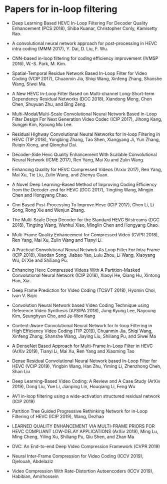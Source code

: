 # Papers for in-loop filtering

- Deep Learning Based HEVC In-Loop Filtering For Decoder Quality Enhancement (PCS 2018), Shiba Kuanar, Christopher Conly, Kamisetty Rao.

- A convolutional neural network approach for post-processing in HEVC intra coding (MMM 2017), Y. Dai, D. Liu, F. Wu.

- CNN-based in-loop filtering for coding efficiency improvement (IVMSP 2016), W.-S. Park, M. Kim.

- Spatial-Temporal Residue Network Based In-Loop Filter for Video Coding (VCIP 2017), Chuanmin Jia, Shiqi Wang, Xinfeng Zhang, Shanshe Wang, Siwei Ma.

- A New HEVC In-Loop Filter Based on Multi-channel Long-Short-term Dependency Residual Networks (DCC 2018), Xiandong Meng, Chen Chen, Shuyuan Zhu, and Bing Zeng.

- Multi-Modal/Multi-Scale Convolutional Neural Network Based In-Loop Filter Design For Next Generation Video Codec (ICIP 2017), Jihong Kang, Sungjei Kim, Kyoung Mu Lee.

- Residual Highway Convolutional Neural Networks for in-loop Filtering in HEVC (TIP 2018), Yongbing Zhang, Tao Shen, Xiangyang Ji, Yun Zhang, Ruiqin Xiong, and Qionghai Dai.

- Decoder-Side Hevc Quality Enhancement With Scalable Convolutional Neural Network (ICME 2017), Ren Yang, Mai Xu and Zulin Wang.

- Enhancing Quality for HEVC Compressed Videos (Arxiv 2017), Ren Yang, Mai Xu, Tie Liu, Zulin Wang, and Zhenyu Guan.

- A Novel Deep Learning-Based Method of Improving Coding Efficiency from the Decoder-end for HEVC (DCC 2017), Tingting Wang, Mingjin Chen and Hongyang Chao.

- Cnn Based Post-Processing To Improve Hevc (ICIP 2017), Chen Li, Li Song, Rong Xie and Wenjun Zhang.

- The Multi-Scale Deep Decoder for the Standard HEVC Bitstreams (DCC 2018), Tingting Wang, Wenhui Xiao, Minglin Chen and Hongyang Chao.

- Multi-Frame Quality Enhancement for Compressed Video (CVPR 2018), Ren Yang, Mai Xu, Zulin Wang and Tianyi Li.

- A Practical Convolutional Neural Network As Loop Filter For Intra Frame (ICIP 2018), Xiaodan Song, Jiabao Yao, Lulu Zhou, Li Wang, Xiaoyang Wu, Di Xie and Shiliang Pu.

- Enhancing Hevc Compressed Videos With A Partition-Masked Convolutional Neural Network (ICIP 2018), Xiaoyi He, Qiang Hu, Xintong Han, Xia.

- Deep Frame Prediction for Video Coding (TCSVT 2018), Hyomin Choi, Ivan V. Bajic

- Convolution Neural Network based Video Coding Technique using Reference Video Synthesis (APSIPA 2018), Jung Kyung Lee, Nayoung Kim, Seunghyun Cho, and Je-Won Kang

- Content-Aware Convolutional Neural Network for In-loop Filtering in High Efficiency Video Coding (TIP 2019), Chuanmin Jia, Shiqi Wang, Xinfeng Zhang, Shanshe Wang, Jiaying Liu, Shiliang Pu, and Siwei Ma

- A DenseNet Based Approach for Multi-Frame In-Loop Filter in HEVC (ArXiv 2019), Tianyi Li, Mai Xu, Ren Yang and Xiaoming Tao 

- Dense Residual Convolutional Neural Network based In-Loop Filter for HEVC (VCIP 2019), Yingbin Wang, Han Zhu, Yiming Li, Zhenzhong Chen, Shan Liu

- Deep Learning-Based Video Coding: A Review and A Case Study (ArXiv 2019), Dong Liu, Yue Li, Jianping Lin, Houqiang Li, Feng Wu

- AV1 in-loop filtering using a wide-activation structured residual network (ICIP 2019)

- Partition Tree Guided Progressive Rethinking Network for in-Loop Filtering of HEVC (ICIP 2019), Wang, Dezhao

- LEARNED QUALITY ENHANCEMENT VIA MULTI-FRAME PRIORS FOR HEVC COMPLIANT LOW-DELAY APPLICATIONS (ArXiv 2019), Ming Lu, Ming Cheng, Yiling Xu, Shiliang Pu, Qiu Shen, and Zhan Ma

- DVC: An End-to-end Deep Video Compression Framework (CVPR 2019)

- Neural Inter-Frame Compression for Video Coding (ICCV 2019), Djelouah, Abdelaziz

- Video Compression With Rate-Distortion Autoencoders (ICCV 2019), Habibian, Amirhossein
